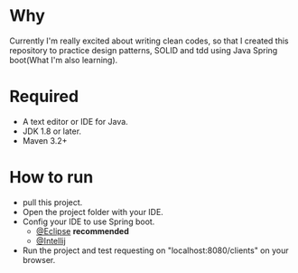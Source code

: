 # Why

Currently I'm really excited about writing clean codes, so that I created this repository to practice design patterns, SOLID and tdd using Java Spring boot(What I'm also learning). 

# Required

- A text editor or IDE for Java.
- JDK 1.8 or later.
- Maven 3.2+

# How to run

- pull this project.
- Open the project folder with your IDE.
- Config your IDE to use Spring boot.
  - [@Eclipse](https://dzone.com/articles/creating-a-spring-boot-project-with-eclipse-and-ma)  **recommended**
  - [@Intellij](https://www.jetbrains.com/help/idea/spring-boot.html)
- Run the project and test requesting on "localhost:8080/clients" on your browser.
